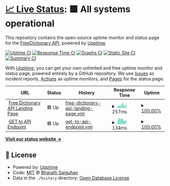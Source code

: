 # [📈 Live Status](https://BSGalvan.github.io/freeDictionaryAPI-uptime): <!--live status--> **🟩 All systems operational**

This repository contains the open-source uptime monitor and status page for the [FreeDictionary API](https://BSGalvan.github.io/freeDictionaryAPI-uptime), powered by [Upptime](https://github.com/upptime/upptime).

[![Uptime CI](https://github.com/BSGalvan/freeDictionaryAPI-uptime/workflows/Uptime%20CI/badge.svg)](https://github.com/BSGalvan/freeDictionaryAPI-uptime/actions?query=workflow%3A%22Uptime+CI%22)
[![Response Time CI](https://github.com/BSGalvan/freeDictionaryAPI-uptime/workflows/Response%20Time%20CI/badge.svg)](https://github.com/BSGalvan/freeDictionaryAPI-uptime/actions?query=workflow%3A%22Response+Time+CI%22)
[![Graphs CI](https://github.com/BSGalvan/freeDictionaryAPI-uptime/workflows/Graphs%20CI/badge.svg)](https://github.com/BSGalvan/freeDictionaryAPI-uptime/actions?query=workflow%3A%22Graphs+CI%22)
[![Static Site CI](https://github.com/BSGalvan/freeDictionaryAPI-uptime/workflows/Static%20Site%20CI/badge.svg)](https://github.com/BSGalvan/freeDictionaryAPI-uptime/actions?query=workflow%3A%22Static+Site+CI%22)
[![Summary CI](https://github.com/BSGalvan/freeDictionaryAPI-uptime/workflows/Summary%20CI/badge.svg)](https://github.com/BSGalvan/freeDictionaryAPI-uptime/actions?query=workflow%3A%22Summary+CI%22)

With [Upptime](https://upptime.js.org), you can get your own unlimited and free uptime monitor and status page, powered entirely by a GitHub repository. We use [Issues](https://github.com/BSGalvan/freeDictionaryAPI-uptime/issues) as incident reports, [Actions](https://github.com/BSGalvan/freeDictionaryAPI-uptime/actions) as uptime monitors, and [Pages](https://BSGalvan.github.io/freeDictionaryAPI-uptime) for the status page.

<!--start: status pages-->
<!-- This summary is generated by Upptime (https://github.com/upptime/upptime) -->
<!-- Do not edit this manually, your changes will be overwritten -->
<!-- prettier-ignore -->
| URL | Status | History | Response Time | Uptime |
| --- | ------ | ------- | ------------- | ------ |
| <img alt="" src="https://icons.duckduckgo.com/ip3/dictionaryapi.dev.ico" height="13"> [Free Dictionary API Landing Page](https://dictionaryapi.dev) | 🟩 Up | [free-dictionary-api-landing-page.yml](https://github.com/BSGalvan/freeDictionaryAPI-uptime/commits/HEAD/history/free-dictionary-api-landing-page.yml) | <details><summary><img alt="Response time graph" src="./graphs/free-dictionary-api-landing-page/response-time-week.png" height="20"> 257ms</summary><br><a href="https://BSGalvan.github.io/freeDictionaryAPI-uptime/history/free-dictionary-api-landing-page"><img alt="Response time 173" src="https://img.shields.io/endpoint?url=https%3A%2F%2Fraw.githubusercontent.com%2FBSGalvan%2FfreeDictionaryAPI-uptime%2FHEAD%2Fapi%2Ffree-dictionary-api-landing-page%2Fresponse-time.json"></a><br><a href="https://BSGalvan.github.io/freeDictionaryAPI-uptime/history/free-dictionary-api-landing-page"><img alt="24-hour response time 342" src="https://img.shields.io/endpoint?url=https%3A%2F%2Fraw.githubusercontent.com%2FBSGalvan%2FfreeDictionaryAPI-uptime%2FHEAD%2Fapi%2Ffree-dictionary-api-landing-page%2Fresponse-time-day.json"></a><br><a href="https://BSGalvan.github.io/freeDictionaryAPI-uptime/history/free-dictionary-api-landing-page"><img alt="7-day response time 257" src="https://img.shields.io/endpoint?url=https%3A%2F%2Fraw.githubusercontent.com%2FBSGalvan%2FfreeDictionaryAPI-uptime%2FHEAD%2Fapi%2Ffree-dictionary-api-landing-page%2Fresponse-time-week.json"></a><br><a href="https://BSGalvan.github.io/freeDictionaryAPI-uptime/history/free-dictionary-api-landing-page"><img alt="30-day response time 198" src="https://img.shields.io/endpoint?url=https%3A%2F%2Fraw.githubusercontent.com%2FBSGalvan%2FfreeDictionaryAPI-uptime%2FHEAD%2Fapi%2Ffree-dictionary-api-landing-page%2Fresponse-time-month.json"></a><br><a href="https://BSGalvan.github.io/freeDictionaryAPI-uptime/history/free-dictionary-api-landing-page"><img alt="1-year response time 181" src="https://img.shields.io/endpoint?url=https%3A%2F%2Fraw.githubusercontent.com%2FBSGalvan%2FfreeDictionaryAPI-uptime%2FHEAD%2Fapi%2Ffree-dictionary-api-landing-page%2Fresponse-time-year.json"></a></details> | <details><summary><a href="https://BSGalvan.github.io/freeDictionaryAPI-uptime/history/free-dictionary-api-landing-page">100.00%</a></summary><a href="https://BSGalvan.github.io/freeDictionaryAPI-uptime/history/free-dictionary-api-landing-page"><img alt="All-time uptime 99.79%" src="https://img.shields.io/endpoint?url=https%3A%2F%2Fraw.githubusercontent.com%2FBSGalvan%2FfreeDictionaryAPI-uptime%2FHEAD%2Fapi%2Ffree-dictionary-api-landing-page%2Fuptime.json"></a><br><a href="https://BSGalvan.github.io/freeDictionaryAPI-uptime/history/free-dictionary-api-landing-page"><img alt="24-hour uptime 100.00%" src="https://img.shields.io/endpoint?url=https%3A%2F%2Fraw.githubusercontent.com%2FBSGalvan%2FfreeDictionaryAPI-uptime%2FHEAD%2Fapi%2Ffree-dictionary-api-landing-page%2Fuptime-day.json"></a><br><a href="https://BSGalvan.github.io/freeDictionaryAPI-uptime/history/free-dictionary-api-landing-page"><img alt="7-day uptime 100.00%" src="https://img.shields.io/endpoint?url=https%3A%2F%2Fraw.githubusercontent.com%2FBSGalvan%2FfreeDictionaryAPI-uptime%2FHEAD%2Fapi%2Ffree-dictionary-api-landing-page%2Fuptime-week.json"></a><br><a href="https://BSGalvan.github.io/freeDictionaryAPI-uptime/history/free-dictionary-api-landing-page"><img alt="30-day uptime 100.00%" src="https://img.shields.io/endpoint?url=https%3A%2F%2Fraw.githubusercontent.com%2FBSGalvan%2FfreeDictionaryAPI-uptime%2FHEAD%2Fapi%2Ffree-dictionary-api-landing-page%2Fuptime-month.json"></a><br><a href="https://BSGalvan.github.io/freeDictionaryAPI-uptime/history/free-dictionary-api-landing-page"><img alt="1-year uptime 100.00%" src="https://img.shields.io/endpoint?url=https%3A%2F%2Fraw.githubusercontent.com%2FBSGalvan%2FfreeDictionaryAPI-uptime%2FHEAD%2Fapi%2Ffree-dictionary-api-landing-page%2Fuptime-year.json"></a></details>
| <img alt="" src="https://icons.duckduckgo.com/ip3/api.dictionaryapi.dev.ico" height="13"> [GET to API Endpoint](https://api.dictionaryapi.dev/api/v2/entries/en/hello) | 🟩 Up | [get-to-api-endpoint.yml](https://github.com/BSGalvan/freeDictionaryAPI-uptime/commits/HEAD/history/get-to-api-endpoint.yml) | <details><summary><img alt="Response time graph" src="./graphs/get-to-api-endpoint/response-time-week.png" height="20"> 134ms</summary><br><a href="https://BSGalvan.github.io/freeDictionaryAPI-uptime/history/get-to-api-endpoint"><img alt="Response time 156" src="https://img.shields.io/endpoint?url=https%3A%2F%2Fraw.githubusercontent.com%2FBSGalvan%2FfreeDictionaryAPI-uptime%2FHEAD%2Fapi%2Fget-to-api-endpoint%2Fresponse-time.json"></a><br><a href="https://BSGalvan.github.io/freeDictionaryAPI-uptime/history/get-to-api-endpoint"><img alt="24-hour response time 66" src="https://img.shields.io/endpoint?url=https%3A%2F%2Fraw.githubusercontent.com%2FBSGalvan%2FfreeDictionaryAPI-uptime%2FHEAD%2Fapi%2Fget-to-api-endpoint%2Fresponse-time-day.json"></a><br><a href="https://BSGalvan.github.io/freeDictionaryAPI-uptime/history/get-to-api-endpoint"><img alt="7-day response time 134" src="https://img.shields.io/endpoint?url=https%3A%2F%2Fraw.githubusercontent.com%2FBSGalvan%2FfreeDictionaryAPI-uptime%2FHEAD%2Fapi%2Fget-to-api-endpoint%2Fresponse-time-week.json"></a><br><a href="https://BSGalvan.github.io/freeDictionaryAPI-uptime/history/get-to-api-endpoint"><img alt="30-day response time 146" src="https://img.shields.io/endpoint?url=https%3A%2F%2Fraw.githubusercontent.com%2FBSGalvan%2FfreeDictionaryAPI-uptime%2FHEAD%2Fapi%2Fget-to-api-endpoint%2Fresponse-time-month.json"></a><br><a href="https://BSGalvan.github.io/freeDictionaryAPI-uptime/history/get-to-api-endpoint"><img alt="1-year response time 130" src="https://img.shields.io/endpoint?url=https%3A%2F%2Fraw.githubusercontent.com%2FBSGalvan%2FfreeDictionaryAPI-uptime%2FHEAD%2Fapi%2Fget-to-api-endpoint%2Fresponse-time-year.json"></a></details> | <details><summary><a href="https://BSGalvan.github.io/freeDictionaryAPI-uptime/history/get-to-api-endpoint">100.00%</a></summary><a href="https://BSGalvan.github.io/freeDictionaryAPI-uptime/history/get-to-api-endpoint"><img alt="All-time uptime 99.39%" src="https://img.shields.io/endpoint?url=https%3A%2F%2Fraw.githubusercontent.com%2FBSGalvan%2FfreeDictionaryAPI-uptime%2FHEAD%2Fapi%2Fget-to-api-endpoint%2Fuptime.json"></a><br><a href="https://BSGalvan.github.io/freeDictionaryAPI-uptime/history/get-to-api-endpoint"><img alt="24-hour uptime 100.00%" src="https://img.shields.io/endpoint?url=https%3A%2F%2Fraw.githubusercontent.com%2FBSGalvan%2FfreeDictionaryAPI-uptime%2FHEAD%2Fapi%2Fget-to-api-endpoint%2Fuptime-day.json"></a><br><a href="https://BSGalvan.github.io/freeDictionaryAPI-uptime/history/get-to-api-endpoint"><img alt="7-day uptime 100.00%" src="https://img.shields.io/endpoint?url=https%3A%2F%2Fraw.githubusercontent.com%2FBSGalvan%2FfreeDictionaryAPI-uptime%2FHEAD%2Fapi%2Fget-to-api-endpoint%2Fuptime-week.json"></a><br><a href="https://BSGalvan.github.io/freeDictionaryAPI-uptime/history/get-to-api-endpoint"><img alt="30-day uptime 100.00%" src="https://img.shields.io/endpoint?url=https%3A%2F%2Fraw.githubusercontent.com%2FBSGalvan%2FfreeDictionaryAPI-uptime%2FHEAD%2Fapi%2Fget-to-api-endpoint%2Fuptime-month.json"></a><br><a href="https://BSGalvan.github.io/freeDictionaryAPI-uptime/history/get-to-api-endpoint"><img alt="1-year uptime 100.00%" src="https://img.shields.io/endpoint?url=https%3A%2F%2Fraw.githubusercontent.com%2FBSGalvan%2FfreeDictionaryAPI-uptime%2FHEAD%2Fapi%2Fget-to-api-endpoint%2Fuptime-year.json"></a></details>

<!--end: status pages-->

[**Visit our status website →**](https://BSGalvan.github.io/freeDictionaryAPI-uptime)

## 📄 License

- Powered by: [Upptime](https://github.com/upptime/upptime)
- Code: [MIT](./LICENSE) © [Bharath Saiguhan](https://BSGalvan.github.io/freeDictionaryAPI-uptime)
- Data in the `./history` directory: [Open Database License](https://opendatacommons.org/licenses/odbl/1-0/)
